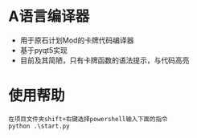 # A语言编译器

- 用于原石计划Mod的卡牌代码编译器
- 基于pyqt5实现
- 目前及其简陋，只有卡牌函数的语法提示，与代码高亮

# 使用帮助
```shell script
在项目文件夹shift+右键选择powershell输入下面的指令
python .\start.py
```